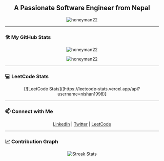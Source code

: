 <h2 align="center">A Passionate Software Engineer from Nepal</h2>

<p align="center">
  <img src="https://komarev.com/ghpvc/?username=honeyman22&label=Profile%20views&color=0e75b6&style=flat" alt="honeyman22" />
</p>

---

### 🛠️ My GitHub Stats

<p align="center">
  <img align="center" src="https://github-readme-stats.vercel.app/api/top-langs?username=honeyman22&show_icons=true&locale=en&layout=compact" alt="honeyman22" />
</p>

<p align="center">
  <img align="center" src="https://github-readme-stats.vercel.app/api?username=honeyman22&show_icons=true&theme=radical" alt="honeyman22" />
</p>

---


### 💻 LeetCode Stats

<p align="center">
[![LeetCode Stats]([https://leetcode-stats.vercel.app/api?username=nishan1998)]

</p>


---

### 📫 Connect with Me

<p align="center">
  <a href="https://linkedin.com/in/your-linkedin" target="_blank">LinkedIn</a> |
  <a href="https://twitter.com/your-twitter" target="_blank">Twitter</a> |
  <a href="https://leetcode.com/nishan1998" target="_blank">LeetCode</a>
</p>

---

### 📈 Contribution Graph

<!-- Optional: Your LeetHub submissions will automatically reflect here -->
<p align="center">
  <img src="https://github-readme-streak-stats.herokuapp.com/?user=honeyman22&theme=dark&hide_border=true" alt="Streak Stats">
</p>

